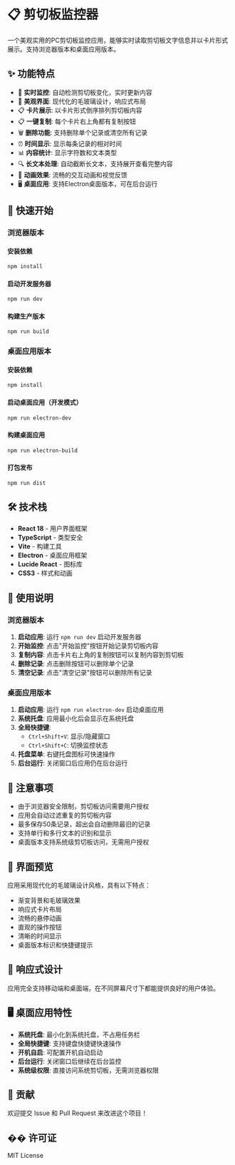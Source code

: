 # 📋 剪切板监控器

一个美观实用的PC剪切板监控应用，能够实时读取剪切板文字信息并以卡片形式展示。支持浏览器版本和桌面应用版本。

## ✨ 功能特点

- 🔄 **实时监控**: 自动检测剪切板变化，实时更新内容
- 📱 **美观界面**: 现代化的毛玻璃设计，响应式布局
- 📋 **卡片展示**: 以卡片形式倒序排列剪切板内容
- 📋 **一键复制**: 每个卡片右上角都有复制按钮
- 🗑️ **删除功能**: 支持删除单个记录或清空所有记录
- ⏰ **时间显示**: 显示每条记录的相对时间
- 📊 **内容统计**: 显示字符数和文本类型
- 🔍 **长文本处理**: 自动截断长文本，支持展开查看完整内容
- 🎨 **动画效果**: 流畅的交互动画和视觉反馈
- 🖥️ **桌面应用**: 支持Electron桌面版本，可在后台运行

## 🚀 快速开始

### 浏览器版本

#### 安装依赖
```bash
npm install
```

#### 启动开发服务器
```bash
npm run dev
```

#### 构建生产版本
```bash
npm run build
```

### 桌面应用版本

#### 安装依赖
```bash
npm install
```

#### 启动桌面应用（开发模式）
```bash
npm run electron-dev
```

#### 构建桌面应用
```bash
npm run electron-build
```

#### 打包发布
```bash
npm run dist
```

## 🛠️ 技术栈

- **React 18** - 用户界面框架
- **TypeScript** - 类型安全
- **Vite** - 构建工具
- **Electron** - 桌面应用框架
- **Lucide React** - 图标库
- **CSS3** - 样式和动画

## 📖 使用说明

### 浏览器版本
1. **启动应用**: 运行 `npm run dev` 启动开发服务器
2. **开始监控**: 点击"开始监控"按钮开始记录剪切板内容
3. **复制内容**: 点击卡片右上角的复制按钮可以复制内容到剪切板
4. **删除记录**: 点击删除按钮可以删除单个记录
5. **清空记录**: 点击"清空记录"按钮可以删除所有记录

### 桌面应用版本
1. **启动应用**: 运行 `npm run electron-dev` 启动桌面应用
2. **系统托盘**: 应用最小化后会显示在系统托盘
3. **全局快捷键**: 
   - `Ctrl+Shift+V`: 显示/隐藏窗口
   - `Ctrl+Shift+C`: 切换监控状态
4. **托盘菜单**: 右键托盘图标可快速操作
5. **后台运行**: 关闭窗口后应用仍在后台运行

## 🔧 注意事项

- 由于浏览器安全限制，剪切板访问需要用户授权
- 应用会自动过滤重复的剪切板内容
- 最多保存50条记录，超出会自动删除最旧的记录
- 支持单行和多行文本的识别和显示
- 桌面版本支持系统级剪切板访问，无需用户授权

## 🎨 界面预览

应用采用现代化的毛玻璃设计风格，具有以下特点：

- 渐变背景和毛玻璃效果
- 响应式卡片布局
- 流畅的悬停动画
- 直观的操作按钮
- 清晰的时间显示
- 桌面版本标识和快捷键提示

## 📱 响应式设计

应用完全支持移动端和桌面端，在不同屏幕尺寸下都能提供良好的用户体验。

## 🖥️ 桌面应用特性

- **系统托盘**: 最小化到系统托盘，不占用任务栏
- **全局快捷键**: 支持键盘快捷键快速操作
- **开机自启**: 可配置开机自动启动
- **后台运行**: 关闭窗口后继续在后台监控
- **系统级权限**: 直接访问系统剪切板，无需浏览器权限

## 🤝 贡献

欢迎提交 Issue 和 Pull Request 来改进这个项目！

## �� 许可证

MIT License 